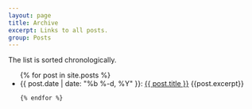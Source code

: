 ```yaml
---
layout: page
title: Archive
excerpt: Links to all posts.
group: Posts
---
```


The list is sorted chronologically.

<ul class="list_style_none list_style_nopadding">
    {% for post in site.posts %}
    <li>
        <article>
        <span class="article_date">{{ post.date | date: "%b %-d, %Y" }}</span>:
        <span class="article_link"><a class="post-link" href="{{ post.url | prepend: site.baseurl }}">{{ post.title }}</a></span>
        <span class="article_excerpt">{{post.excerpt}}</span>
        </article>
    </li>

    {% endfor %}
</ul>


